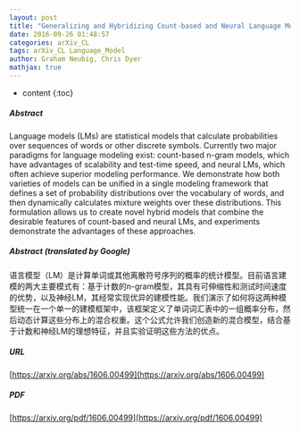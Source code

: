 ```yaml
---
layout: post
title: "Generalizing and Hybridizing Count-based and Neural Language Models"
date: 2016-09-26 01:48:57
categories: arXiv_CL
tags: arXiv_CL Language_Model
author: Graham Neubig, Chris Dyer
mathjax: true
---
```


* content
{:toc}

##### Abstract
Language models (LMs) are statistical models that calculate probabilities over sequences of words or other discrete symbols. Currently two major paradigms for language modeling exist: count-based n-gram models, which have advantages of scalability and test-time speed, and neural LMs, which often achieve superior modeling performance. We demonstrate how both varieties of models can be unified in a single modeling framework that defines a set of probability distributions over the vocabulary of words, and then dynamically calculates mixture weights over these distributions. This formulation allows us to create novel hybrid models that combine the desirable features of count-based and neural LMs, and experiments demonstrate the advantages of these approaches.

##### Abstract (translated by Google)
语言模型（LM）是计算单词或其他离散符号序列的概率的统计模型。目前语言建模的两大主要模式有：基于计数的n-gram模型，其具有可伸缩性和测试时间速度的优势，以及神经LM，其经常实现优异的建模性能。我们演示了如何将这两种模型统一在一个单一的建模框架中，该框架定义了单词词汇表中的一组概率分布，然后动态计算这些分布上的混合权重。这个公式允许我们创造新的混合模型，结合基于计数和神经LM的理想特征，并且实验证明这些方法的优点。

##### URL
[https://arxiv.org/abs/1606.00499](https://arxiv.org/abs/1606.00499)

##### PDF
[https://arxiv.org/pdf/1606.00499](https://arxiv.org/pdf/1606.00499)

